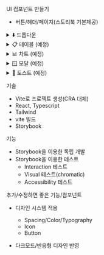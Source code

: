 UI 컴포넌트 만들기

- 버튼/헤더/페이지(스토리북 기본제공)
<details> <summary>⬇️ 드롭다운</summary>
✅ 트리거 타입 (버튼 / 인풋)
  
✅ 옵션 검색
✅ 다중 선택
✅ 선택 값 표시
✅ 외부 클릭 시 닫기
✅ 메뉴 포지션 지정 (좌/우/상/하)
✅ 툴팁 표시 (옵션 설명)
✅ 키보드 네비게이션
❌ Submenu 지원(예정)
</details>
<details> <summary>📋 테이블 (예정)</summary>
❌ 정렬 기능
❌ 페이지네이션
❌ 셀 커스텀 렌더링
❌ 체크박스 선택
❌ 행 클릭 이벤트
</details>
<details> <summary>📊 차트 (예정)</summary>
❌ 라인 차트 / 바 차트 / 파이 차트
❌ 데이터 포맷팅
❌ 툴팁/범례 커스터마이징
</details> 
<details> <summary>🪟 모달 (예정)</summary>
❌ 포커스 트랩
❌ ESC 키 닫기
❌ 사이즈 지정
</details>
<details> <summary>🔔 토스트 (예정)</summary>
❌ 다중 토스트 큐 관리
❌ auto-dismiss
❌ 위치 설정 (top-right 등)
❌ 커스텀 아이콘/색상
</details>

기술

- Vite로 프로젝트 생성(CRA 대체)
- React, Typescript
- Tailwind
- vite 빌드
- Storybook

기능

- Storybook을 이용한 독립 개발
- Storybook을 이용한 테스트
  - Interaction 테스트
  - Visual 테스트(chromatic)
  - Accessibility 테스트

추가/수정하면 좋은 기능/컴포넌트

- 디자인 시스템 적용

  - Spacing/Color/Typography
  - Icon
  - Button

- 다크모드/반응형 디자인 반영
